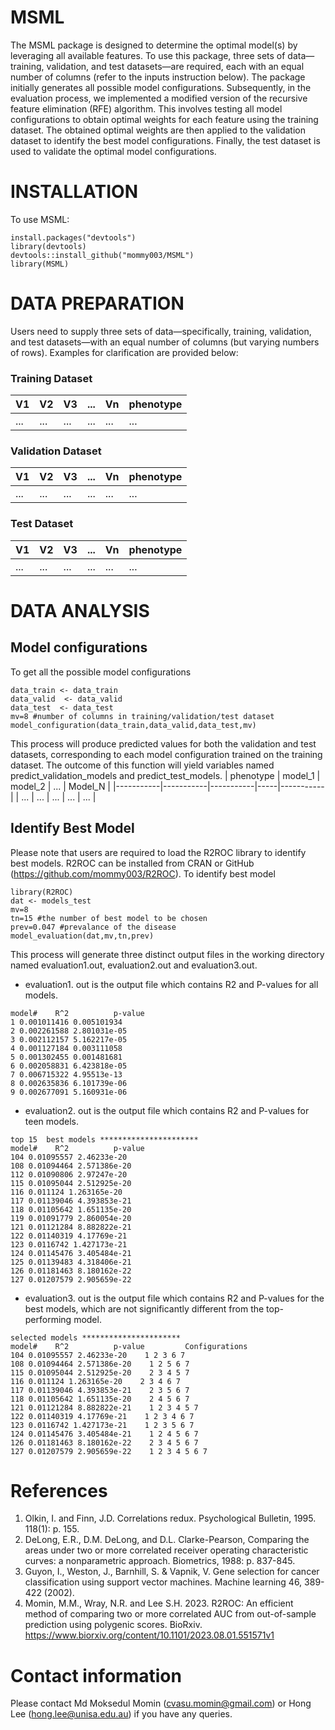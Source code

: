 # MSML
The MSML package is designed to determine the optimal model(s) by leveraging all available features. To use this package, three sets of data—training, validation, and test datasets—are required, each with an equal number of columns (refer to the inputs instruction below). The package initially generates all possible model configurations. Subsequently, in the evaluation process, we implemented a modified version of the recursive feature elimination (RFE) algorithm. This involves testing all model configurations to obtain optimal weights for each feature using the training dataset. The obtained optimal weights are then applied to the validation dataset to identify the best model configurations. Finally, the test dataset is used to validate the optimal model configurations.

# INSTALLATION
To use MSML:
```
install.packages("devtools")
library(devtools)
devtools::install_github("mommy003/MSML")
library(MSML) 
```
# DATA PREPARATION
Users need to supply three sets of data—specifically, training, validation, and test datasets—with an equal number of columns (but varying numbers of rows). Examples for clarification are provided below:
### Training Dataset
|     V1    |     V2    |     V3    | ... |     Vn    |    phenotype    |
|-----------|-----------|-----------|-----|-----------|-----------------|
|    ...    |    ...    |    ...    | ... |    ...    |       ...       |

### Validation Dataset
|     V1    |     V2    |     V3    | ... |     Vn    |    phenotype    |
|-----------|-----------|-----------|-----|-----------|-----------------|
|    ...    |    ...    |    ...    | ... |    ...    |       ...       |

### Test Dataset
|     V1    |     V2    |     V3    | ... |     Vn    |    phenotype    |
|-----------|-----------|-----------|-----|-----------|-----------------|
|    ...    |    ...    |    ...    | ... |    ...    |       ...       |


# DATA ANALYSIS
## Model configurations 
To get all the possible model configurations  
```
data_train <- data_train
data_valid  <- data_valid
data_test  <- data_test
mv=8 #number of columns in training/validation/test dataset
model_configuration(data_train,data_valid,data_test,mv)
```

This process will produce predicted values for both the validation and test datasets, corresponding to each model configuration trained on the training dataset. The outcome of this function will yield variables named predict_validation_models and predict_test_models. 
| phenotype | model_1   | model_2   | ... | Model_N   | 
|-----------|-----------|-----------|-----|-----------|
|    ...    |    ...    |    ...    | ... |    ...    |

## Identify Best Model
Please note that users are required to load the R2ROC library to identify best models. R2ROC can be installed from CRAN or GitHub (https://github.com/mommy003/R2ROC).
To identify best model
```
library(R2ROC)
dat <- models_test
mv=8 
tn=15 #the number of best model to be chosen
prev=0.047 #prevalance of the disease
model_evaluation(dat,mv,tn,prev)
```
This process will generate three distinct output files in the working directory named evaluation1.out, evaluation2.out and evaluation3.out.
-	evaluation1. out is the output file which contains R2 and P-values for all models.
```
model#    R^2          p-value
1 0.001011416 0.005101934
2 0.002261588 2.801031e-05
3 0.002112157 5.162217e-05
4 0.001127184 0.003111058
5 0.001302455 0.001481681
6 0.002058831 6.423818e-05
7 0.006715322 4.95513e-13
8 0.002635836 6.101739e-06
9 0.002677091 5.160931e-06
```
-	evaluation2. out is the output file which contains R2 and P-values for teen models.
```
top 15  best models **********************
model#    R^2          p-value
104 0.01095557 2.46233e-20
108 0.01094464 2.571386e-20
112 0.01090806 2.97247e-20
115 0.01095044 2.512925e-20
116 0.011124 1.263165e-20
117 0.01139046 4.393853e-21
118 0.01105642 1.651135e-20
119 0.01091779 2.860054e-20
121 0.01121284 8.882822e-21
122 0.01140319 4.17769e-21
123 0.0116742 1.427173e-21
124 0.01145476 3.405484e-21
125 0.01139483 4.318406e-21
126 0.01181463 8.180162e-22
127 0.01207579 2.905659e-22
```
-	evaluation3. out is the output file which contains R2 and P-values for the best models, which are not significantly different from the top-performing model.
```
selected models **********************
model#    R^2          p-value         Configurations
104 0.01095557 2.46233e-20    1 2 3 6 7
108 0.01094464 2.571386e-20    1 2 5 6 7
115 0.01095044 2.512925e-20    2 3 4 5 7
116 0.011124 1.263165e-20    2 3 4 6 7
117 0.01139046 4.393853e-21    2 3 5 6 7
118 0.01105642 1.651135e-20    2 4 5 6 7
121 0.01121284 8.882822e-21    1 2 3 4 5 7
122 0.01140319 4.17769e-21    1 2 3 4 6 7
123 0.0116742 1.427173e-21    1 2 3 5 6 7
124 0.01145476 3.405484e-21    1 2 4 5 6 7
126 0.01181463 8.180162e-22    2 3 4 5 6 7
127 0.01207579 2.905659e-22    1 2 3 4 5 6 7
```

# References
1. Olkin, I. and  Finn, J.D. Correlations redux. Psychological Bulletin, 1995. 118(1): p. 155.
2. DeLong, E.R., D.M. DeLong, and D.L. Clarke-Pearson, Comparing the areas under two or more correlated receiver operating characteristic curves: a nonparametric approach. Biometrics, 1988: p. 837-845.
3. Guyon, I., Weston, J., Barnhill, S. & Vapnik, V. Gene selection for cancer classification using support vector machines. Machine learning 46, 389-422 (2002).
4. Momin, M.M., Wray, N.R. and Lee S.H. 2023. R2ROC: An efficient method of comparing two or more correlated AUC from out-of-sample prediction using polygenic scores. BioRxiv. https://www.biorxiv.org/content/10.1101/2023.08.01.551571v1
   
# Contact information
Please contact Md Moksedul Momin (cvasu.momin@gmail.com) or Hong Lee (hong.lee@unisa.edu.au) if you have any queries.
